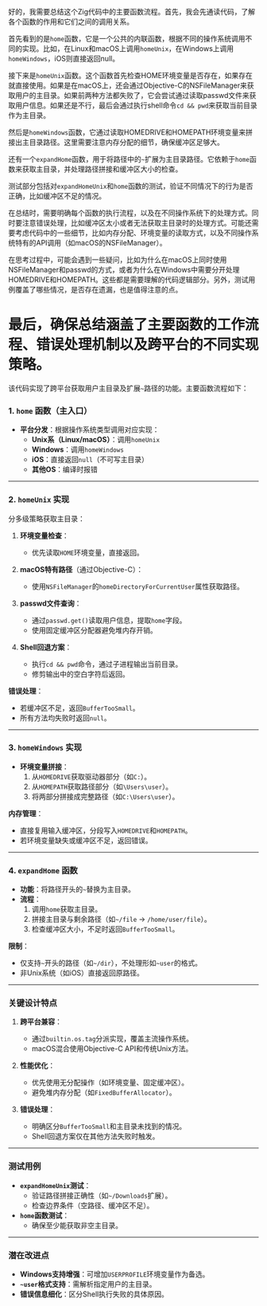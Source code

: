 好的，我需要总结这个Zig代码中的主要函数流程。首先，我会先通读代码，了解各个函数的作用和它们之间的调用关系。

首先看到的是`home`函数，它是一个公共的内联函数，根据不同的操作系统调用不同的实现。比如，在Linux和macOS上调用`homeUnix`，在Windows上调用`homeWindows`，iOS则直接返回null。

接下来是`homeUnix`函数。这个函数首先检查HOME环境变量是否存在，如果存在就直接使用。如果是在macOS上，还会通过Objective-C的NSFileManager来获取用户的主目录。如果前两种方法都失败了，它会尝试通过读取passwd文件来获取用户信息。如果还是不行，最后会通过执行shell命令`cd && pwd`来获取当前目录作为主目录。

然后是`homeWindows`函数，它通过读取HOMEDRIVE和HOMEPATH环境变量来拼接出主目录路径。这里需要注意内存分配的细节，确保缓冲区足够大。

还有一个`expandHome`函数，用于将路径中的`~`扩展为主目录路径。它依赖于`home`函数来获取主目录，并处理路径拼接和缓冲区大小的检查。

测试部分包括对`expandHomeUnix`和`home`函数的测试，验证不同情况下的行为是否正确，比如缓冲区不足的情况。

在总结时，需要明确每个函数的执行流程，以及在不同操作系统下的处理方式。同时要注意错误处理，比如缓冲区太小或者无法获取主目录时的处理方式。可能还需要考虑代码中的一些细节，比如内存分配、环境变量的读取方式，以及不同操作系统特有的API调用（如macOS的NSFileManager）。

在思考过程中，可能会遇到一些疑问，比如为什么在macOS上同时使用NSFileManager和passwd的方式，或者为什么在Windows中需要分开处理HOMEDRIVE和HOMEPATH。这些都是需要理解的代码逻辑部分。另外，测试用例覆盖了哪些情况，是否存在遗漏，也是值得注意的点。

最后，确保总结涵盖了主要函数的工作流程、错误处理机制以及跨平台的不同实现策略。
================================================
该代码实现了跨平台获取用户主目录及扩展`~`路径的功能。主要函数流程如下：

### 1. `home` 函数（主入口）
- **平台分发**：根据操作系统类型调用对应实现：
  - **Unix系（Linux/macOS）**：调用`homeUnix`
  - **Windows**：调用`homeWindows`
  - **iOS**：直接返回`null`（不可写主目录）
  - **其他OS**：编译时报错

---

### 2. `homeUnix` 实现
分多级策略获取主目录：
1. **环境变量检查**：
   - 优先读取`HOME`环境变量，直接返回。

2. **macOS特有路径**（通过Objective-C）：
   - 使用`NSFileManager`的`homeDirectoryForCurrentUser`属性获取路径。

3. **passwd文件查询**：
   - 通过`passwd.get()`读取用户信息，提取`home`字段。
   - 使用固定缓冲区分配器避免堆内存开销。

4. **Shell回退方案**：
   - 执行`cd && pwd`命令，通过子进程输出当前目录。
   - 修剪输出中的空白字符后返回。

**错误处理**：
- 若缓冲区不足，返回`BufferTooSmall`。
- 所有方法均失败时返回`null`。

---

### 3. `homeWindows` 实现
- **环境变量拼接**：
  1. 从`HOMEDRIVE`获取驱动器部分（如`C:`）。
  2. 从`HOMEPATH`获取路径部分（如`\Users\user`）。
  3. 将两部分拼接成完整路径（如`C:\Users\user`）。

**内存管理**：
- 直接复用输入缓冲区，分段写入`HOMEDRIVE`和`HOMEPATH`。
- 若环境变量缺失或缓冲区不足，返回错误。

---

### 4. `expandHome` 函数
- **功能**：将路径开头的`~`替换为主目录。
- **流程**：
  1. 调用`home`获取主目录。
  2. 拼接主目录与剩余路径（如`~/file` → `/home/user/file`）。
  3. 检查缓冲区大小，不足时返回`BufferTooSmall`。

**限制**：
- 仅支持`~`开头的路径（如`~/dir`），不处理形如`~user`的格式。
- 非Unix系统（如iOS）直接返回原路径。

---

### 关键设计特点
1. **跨平台兼容**：
   - 通过`builtin.os.tag`分派实现，覆盖主流操作系统。
   - macOS混合使用Objective-C API和传统Unix方法。

2. **性能优化**：
   - 优先使用无分配操作（如环境变量、固定缓冲区）。
   - 避免堆内存分配（如`FixedBufferAllocator`）。

3. **错误处理**：
   - 明确区分`BufferTooSmall`和主目录未找到的情况。
   - Shell回退方案仅在其他方法失败时触发。

---

### 测试用例
- **`expandHomeUnix`测试**：
  - 验证路径拼接正确性（如`~/Downloads`扩展）。
  - 检查边界条件（空路径、缓冲区不足）。
- **`home`函数测试**：
  - 确保至少能获取非空主目录。

---

### 潜在改进点
- **Windows支持增强**：可增加`USERPROFILE`环境变量作为备选。
- **`~user`格式支持**：需解析指定用户的主目录。
- **错误信息细化**：区分Shell执行失败的具体原因。
